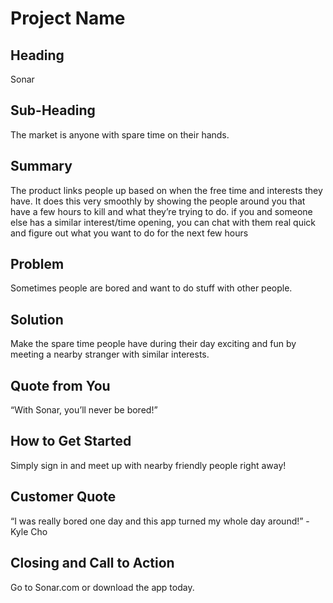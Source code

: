 # Project Name #
 
## Heading ##

Sonar

## Sub-Heading ##

The market is anyone with spare time on their hands.

## Summary ##

The product links people up based on when the free time and interests they have. It does this very smoothly by showing the people around you that have a few hours to kill and what they’re trying to do. if you and someone else has a similar interest/time opening, you can chat with them real quick and figure out what you want to do for the next few hours


## Problem ##

Sometimes people are bored and want to do stuff with other people.

## Solution ##

Make the spare time people have during their day exciting and fun by meeting a nearby stranger with similar interests.

## Quote from You ##

“With Sonar, you’ll never be bored!”

## How to Get Started ##

Simply sign in and meet up with nearby friendly people right away!

## Customer Quote ##

“I was really bored one day and this app turned my whole day around!” - Kyle Cho

## Closing and Call to Action ##

Go to Sonar.com or download the app today.



